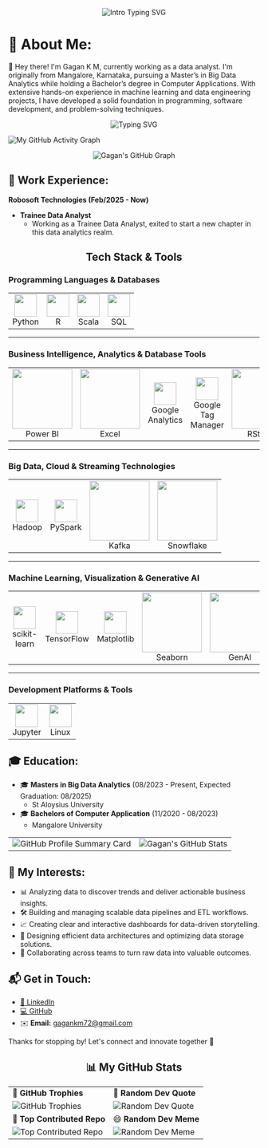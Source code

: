 <p align="center">
  <img src="https://readme-typing-svg.herokuapp.com?font=Fira+Code&size=24&pause=1000&color=4CAF50&center=true&vCenter=true&width=435&lines=Hi+%F0%9F%91%8B+I'm+Gagan+K+M;Trainee+Data+Analyst+%F0%9F%93%88;Age%3A+22+%F0%9F%92%AB" alt="Intro Typing SVG" />
</p>

# 🌟 About Me:
👋 Hey there! I'm Gagan K M, currently working as a data analyst. I'm originally from Mangalore, Karnataka, pursuing a Master’s in Big Data Analytics while holding a Bachelor’s degree in Computer Applications. With extensive hands-on experience in machine learning and data engineering projects, I have developed a solid foundation in programming, software development, and problem-solving techniques.

<p align="center">
  <img src="https://readme-typing-svg.herokuapp.com?font=Fira+Code&color=%23F75C7E&size=22&center=true&vCenter=true&lines=🧠+Code+more%2C+Sleep+less!;🚀+Keep+learning%2C+Keep+building!;🎯+Debugging+is+an+Art!;💡+Eat%2C+Sleep%2C+Code%2C+Repeat!;👨‍💻+Turning+coffee+into+code!;📈+One+commit+closer+to+greatness!;🌐+Build+locally%2C+deploy+globally!" alt="Typing SVG">
</p>

![My GitHub Activity Graph](https://github-readme-activity-graph.vercel.app/graph?username=Gagan-KM&theme=github-dark&hide_border=true&area=true&custom_title=My%20GitHub%20Activity)

<p align="center">
  <img src="https://ghchart.rshah.org/228B22/Gagan-KM" alt="Gagan's GitHub Graph" />
</p>

## 💼 Work Experience:

**Robosoft Technologies (Feb/2025 - Now)**
- **Trainee Data Analyst**
  - Working as a Trainee Data Analyst, exited to start a new chapter in this data analytics realm.
<!--    
<h2 align="center">⚙️ Tech Stack</h2>

<table align="center">
  <tr>
    <td align="center"><img src="https://cdn.jsdelivr.net/gh/devicons/devicon/icons/python/python-original.svg" width="45"/><br>Python</td>
    <td align="center"><img src="https://cdn.jsdelivr.net/gh/devicons/devicon/icons/r/r-original.svg" width="45"/><br>R</td>
    <td align="center"><img src="https://cdn.jsdelivr.net/gh/devicons/devicon/icons/scala/scala-original.svg" width="45"/><br>Scala</td>
    <td align="center"><img src="https://cdn.jsdelivr.net/gh/devicons/devicon/icons/mysql/mysql-original.svg" width="45"/><br>SQL</td>
    <td align="center"><img src="https://www.gstatic.com/analytics-suite/header/suite/v2/ic_tag_manager.svg" width="45"/><br>Google Tag Manager</td>
    <td align="center"><img src="https://cdn.jsdelivr.net/gh/devicons/devicon/icons/jupyter/jupyter-original.svg" width="45"/><br>Jupyter</td>
    <td align="center"><img src="https://img.shields.io/badge/Pentaho-%234B8DB3.svg?style=for-the-badge&logo=pentaho&logoColor=white" width="120"/><br>Pentaho</td>
    <td align="center"><img src="https://img.shields.io/badge/Snowflake-%2300CFFF.svg?style=for-the-badge&logo=snowflake&logoColor=white" width="120"/><br>Snowflake</td>
  </tr>
  <tr>
    <td align="center"><img src="https://img.shields.io/badge/RStudio-%23007ACC.svg?style=for-the-badge&logo=rstudio&logoColor=white" width="120"/><br>RStudio</td>
    <td align="center"><img src="https://img.shields.io/badge/Excel-%23217346.svg?style=for-the-badge&logo=microsoft-excel&logoColor=white" width="120"/><br>Excel</td>
    <td align="center"><img src="https://cdn.jsdelivr.net/gh/devicons/devicon/icons/postgresql/postgresql-original.svg" width="45"/><br>PostgreSQL</td>
    <td align="center"><img src="https://cdn.jsdelivr.net/gh/devicons/devicon/icons/mysql/mysql-original.svg" width="45"/><br>MySQL</td>
    <td align="center"><img src="https://img.shields.io/badge/Power%20BI-%23F2C811.svg?style=for-the-badge&logo=power-bi&logoColor=black" width="120"/><br>Power BI</td>
    <td align="center"><img src="https://cdn.jsdelivr.net/gh/devicons/devicon/icons/apache/apache-original.svg" width="45"/><br>PySpark</td>
    <td align="center"><img src="https://img.shields.io/badge/Knime-%23FCC624.svg?style=for-the-badge&logo=knime&logoColor=black" width="120"/><br>Knime</td>
    <td align="center"><img src="https://cdn.jsdelivr.net/gh/devicons/devicon/icons/apache/apache-original.svg" width="45"/><br>Hadoop</td>
  </tr>
  <tr>
    <td align="center"><img src="https://img.shields.io/badge/Kafka-%2300796D.svg?style=for-the-badge&logo=apache-kafka&logoColor=white" width="120"/><br>Kafka</td>
    <td align="center"><img src="https://cdn.jsdelivr.net/gh/devicons/devicon/icons/linux/linux-original.svg" width="45"/><br>Linux</td>
    <td align="center"><img src="https://cdn.jsdelivr.net/gh/devicons/devicon/icons/scikitlearn/scikitlearn-original.svg" width="45"/><br>scikit-learn</td>
    <td align="center"><img src="https://cdn.jsdelivr.net/gh/devicons/devicon/icons/tensorflow/tensorflow-original.svg" width="45"/><br>TensorFlow</td>
    <td align="center"><img src="https://upload.wikimedia.org/wikipedia/commons/thumb/8/84/Matplotlib_icon.svg/120px-Matplotlib_icon.svg.png" width="45"/><br>Matplotlib</td>
    <td align="center"><img src="https://seaborn.pydata.org/_static/logo-wide-lightbg.svg" width="120"/><br>Seaborn</td>
    <td align="center"><img src="https://img.shields.io/badge/GenAI-%23FF4500.svg?style=for-the-badge&logo=OpenAI&logoColor=white" width="120"/><br>GenAI</td>
    <td align="center"><img src="https://www.gstatic.com/analytics-suite/header/suite/v2/ic_analytics.svg" width="45"/><br>Google Analytics</td>
  </tr>
</table>

---
-->

<h2 align="center">Tech Stack & Tools</h2>

### Programming Languages & Databases
<table align="center">
  <tr>
    <td align="center"><img src="https://cdn.jsdelivr.net/gh/devicons/devicon/icons/python/python-original.svg" width="45"/><br>Python</td>
    <td align="center"><img src="https://cdn.jsdelivr.net/gh/devicons/devicon/icons/r/r-original.svg" width="45"/><br>R</td>
    <td align="center"><img src="https://cdn.jsdelivr.net/gh/devicons/devicon/icons/scala/scala-original.svg" width="45"/><br>Scala</td>
    <td align="center"><img src="https://cdn.jsdelivr.net/gh/devicons/devicon/icons/mysql/mysql-original.svg" width="45"/><br>SQL</td>
  </tr>
</table>

---

### Business Intelligence, Analytics & Database Tools
<table align="center">
  <tr>
    <td align="center"><img src="https://img.shields.io/badge/Power%20BI-%23F2C811.svg?style=for-the-badge&logo=power-bi&logoColor=black" width="120"/><br>Power BI</td>
    <td align="center"><img src="https://img.shields.io/badge/Excel-%23217346.svg?style=for-the-badge&logo=microsoft-excel&logoColor=white" width="120"/><br>Excel</td>
    <td align="center"><img src="https://www.gstatic.com/analytics-suite/header/suite/v2/ic_analytics.svg" width="45"/><br>Google Analytics</td>
    <td align="center"><img src="https://www.gstatic.com/analytics-suite/header/suite/v2/ic_tag_manager.svg" width="45"/><br>Google Tag Manager</td>
    <td align="center"><img src="https://img.shields.io/badge/RStudio-%23007ACC.svg?style=for-the-badge&logo=rstudio&logoColor=white" width="120"/><br>RStudio</td>
    <td align="center"><img src="https://img.shields.io/badge/Knime-%23FCC624.svg?style=for-the-badge&logo=knime&logoColor=black" width="120"/><br>KNIME</td>
    <td align="center"><img src="https://img.shields.io/badge/Pentaho-%234B8DB3.svg?style=for-the-badge&logo=pentaho&logoColor=white" width="120"/><br>Pentaho</td>
    <td align="center"><img src="https://cdn.jsdelivr.net/gh/devicons/devicon/icons/postgresql/postgresql-original.svg" width="45"/><br>PostgreSQL</td>
    <td align="center"><img src="https://cdn.jsdelivr.net/gh/devicons/devicon/icons/mysql/mysql-original.svg" width="45"/><br>MySQL</td>
  </tr>
</table>

---

### Big Data, Cloud & Streaming Technologies
<table align="center">
  <tr>
    <td align="center"><img src="https://cdn.jsdelivr.net/gh/devicons/devicon/icons/apache/apache-original.svg" width="45"/><br>Hadoop</td>
    <td align="center"><img src="https://cdn.jsdelivr.net/gh/devicons/devicon/icons/apache/apache-original.svg" width="45"/><br>PySpark</td>
    <td align="center"><img src="https://img.shields.io/badge/Kafka-%2300796D.svg?style=for-the-badge&logo=apache-kafka&logoColor=white" width="120"/><br>Kafka</td>
    <td align="center"><img src="https://img.shields.io/badge/Snowflake-%2300CFFF.svg?style=for-the-badge&logo=snowflake&logoColor=white" width="120"/><br>Snowflake</td>
  </tr>
</table>

---

### Machine Learning, Visualization & Generative AI
<table align="center">
  <tr>
    <td align="center"><img src="https://cdn.jsdelivr.net/gh/devicons/devicon/icons/scikitlearn/scikitlearn-original.svg" width="45"/><br>scikit-learn</td>
    <td align="center"><img src="https://cdn.jsdelivr.net/gh/devicons/devicon/icons/tensorflow/tensorflow-original.svg" width="45"/><br>TensorFlow</td>
    <td align="center"><img src="https://upload.wikimedia.org/wikipedia/commons/thumb/8/84/Matplotlib_icon.svg/120px-Matplotlib_icon.svg.png" width="45"/><br>Matplotlib</td>
    <td align="center"><img src="https://seaborn.pydata.org/_static/logo-wide-lightbg.svg" width="120"/><br>Seaborn</td>
    <td align="center"><img src="https://img.shields.io/badge/GenAI-%23FF4500.svg?style=for-the-badge&logo=OpenAI&logoColor=white" width="120"/><br>GenAI</td>
    <td align="center"><img src="https://raw.githubusercontent.com/plotly/dash-docs/master/images/plotly-logomark.png" width="45"/><br>Plotly</td>
  </tr>
</table>

---

### Development Platforms & Tools
<table align="center">
  <tr>
    <td align="center"><img src="https://cdn.jsdelivr.net/gh/devicons/devicon/icons/jupyter/jupyter-original.svg" width="45"/><br>Jupyter</td>
    <td align="center"><img src="https://cdn.jsdelivr.net/gh/devicons/devicon/icons/linux/linux-original.svg" width="45"/><br>Linux</td>
  </tr>
</table>

## 🎓 Education:
- 🎓 **Masters in Big Data Analytics** (08/2023 - Present, Expected Graduation: 08/2025)  
  - St Aloysius University  
- 🎓 **Bachelors of Computer Application** (11/2020 - 08/2023)  
  - Mangalore University

<div align="center">
  <table>
    <tr>
      <td> <img src="https://github-profile-summary-cards.vercel.app/api/cards/profile-details?username=Gagan-KM&theme=radical" alt="GitHub Profile Summary Card" /></td>
      <td><img src="https://github-readme-stats.vercel.app/api?username=Gagan-KM&show_icons=true&theme=radical" alt="Gagan's GitHub Stats" /></td>
    </tr>
  </table>
</div>

## 🌈 My Interests:
- 📊 Analyzing data to discover trends and deliver actionable business insights.  
- 🛠️ Building and managing scalable data pipelines and ETL workflows.  
- 📈 Creating clear and interactive dashboards for data-driven storytelling.  
- 🧱 Designing efficient data architectures and optimizing data storage solutions.  
- 🤝 Collaborating across teams to turn raw data into valuable outcomes.

## 📬 Get in Touch:

- [🔗 LinkedIn](https://www.linkedin.com/in/gagan-k-m-a0580b285)  
- [💻 GitHub](https://www.github.com/Gagan-KM)  
- ✉️ **Email:** gagankm72@gmail.com

Thanks for stopping by! Let's connect and innovate together 🚀

<h2 align="center">📊 My GitHub Stats</h2>
<table>
  <tr>
    <td>🏅 <b>GitHub Trophies</b></td>
    <td>💬 <b>Random Dev Quote</b></td>
  </tr>
  <tr>
    <td>
      <img src="https://github-profile-trophy.vercel.app/?username=Gagan-KM&theme=dracula" alt="GitHub Trophies">
    </td>
    <td>
      <img src="https://quotes-github-readme.vercel.app/api?type=horizontal&theme=radical" alt="Random Dev Quote">
    </td>
  </tr>
  <tr>
    <td>📌 <b>Top Contributed Repo</b></td>
    <td>😄 <b>Random Dev Meme</b></td>
  </tr>
  <tr>
    <td>
      <img src="https://github-readme-stats.vercel.app/api/top-langs/?username=Gagan-KM&theme=radical&layout=compact" alt="Top Contributed Repo">
    </td>
    <td>
      <img src="https://readme-jokes.vercel.app/api?theme=radical" alt="Random Dev Meme">
    </td>
  </tr>
</table>
